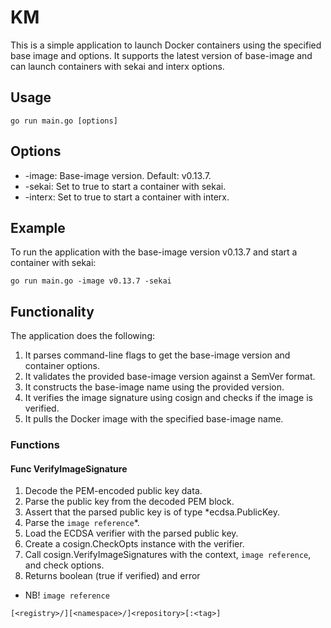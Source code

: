 # KM
This is a simple application to launch Docker containers using the specified base image and options. It supports the latest version of base-image and can launch containers with sekai and interx options.

## Usage

```
go run main.go [options]
```
## Options
- -image: Base-image version. Default: v0.13.7.
- -sekai: Set to true to start a container with sekai.
- -interx: Set to true to start a container with interx.

## Example
To run the application with the base-image version v0.13.7 and start a container with sekai:

```
go run main.go -image v0.13.7 -sekai
```
## Functionality
The application does the following:

1. It parses command-line flags to get the base-image version and container options.
2. It validates the provided base-image version against a SemVer format.
3. It constructs the base-image name using the provided version.
4. It verifies the image signature using cosign and checks if the image is verified.
5. It pulls the Docker image with the specified base-image name.

### Functions

#### Func VerifyImageSignature
1. Decode the PEM-encoded public key data.
2. Parse the public key from the decoded PEM block.
3. Assert that the parsed public key is of type *ecdsa.PublicKey.
4. Parse the `image reference`*.
5. Load the ECDSA verifier with the parsed public key.
6. Create a cosign.CheckOpts instance with the verifier.
7. Call cosign.VerifyImageSignatures with the context, `image reference`, and check options.
8. Returns boolean (true if verified) and error

* NB! `image reference` 
```
[<registry>/][<namespace>/]<repository>[:<tag>]
```